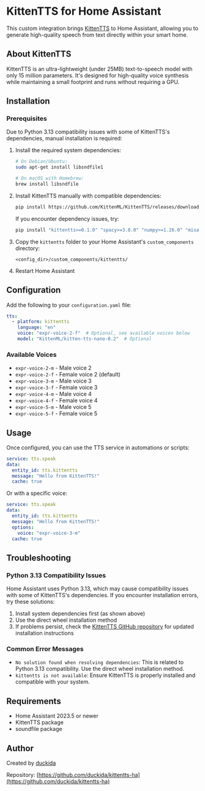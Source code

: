 # KittenTTS for Home Assistant

This custom integration brings [KittenTTS](https://github.com/KittenML/KittenTTS) to Home Assistant, allowing you to generate high-quality speech from text directly within your smart home.

## About KittenTTS

KittenTTS is an ultra-lightweight (under 25MB) text-to-speech model with only 15 million parameters. It's designed for high-quality voice synthesis while maintaining a small footprint and runs without requiring a GPU.

## Installation

### Prerequisites

Due to Python 3.13 compatibility issues with some of KittenTTS's dependencies, manual installation is required:

1. Install the required system dependencies:
   ```bash
   # On Debian/Ubuntu:
   sudo apt-get install libsndfile1
   
   # On macOS with Homebrew:
   brew install libsndfile
   ```

2. Install KittenTTS manually with compatible dependencies:
   ```bash
   pip install https://github.com/KittenML/KittenTTS/releases/download/0.1/kittentts-0.1.0-py3-none-any.whl
   ```
   
   If you encounter dependency issues, try:
   ```bash
   pip install "kittentts>=0.1.0" "spacy>=3.8.0" "numpy>=1.26.0" "misaki>=0.7.4" "phonemizer>=3.2.0"
   ```

3. Copy the `kittentts` folder to your Home Assistant's `custom_components` directory:
   ```
   <config_dir>/custom_components/kittentts/
   ```

4. Restart Home Assistant

## Configuration

Add the following to your `configuration.yaml` file:

```yaml
tts:
  - platform: kittentts
    language: "en"
    voice: "expr-voice-2-f"  # Optional, see available voices below
    model: "KittenML/kitten-tts-nano-0.2"  # Optional
```

### Available Voices

- `expr-voice-2-m` - Male voice 2
- `expr-voice-2-f` - Female voice 2 (default)
- `expr-voice-3-m` - Male voice 3
- `expr-voice-3-f` - Female voice 3
- `expr-voice-4-m` - Male voice 4
- `expr-voice-4-f` - Female voice 4
- `expr-voice-5-m` - Male voice 5
- `expr-voice-5-f` - Female voice 5

## Usage

Once configured, you can use the TTS service in automations or scripts:

```yaml
service: tts.speak
data:
  entity_id: tts.kittentts
  message: "Hello from KittenTTS!"
  cache: true
```

Or with a specific voice:

```yaml
service: tts.speak
data:
  entity_id: tts.kittentts
  message: "Hello from KittenTTS!"
  options:
    voice: "expr-voice-3-m"
  cache: true
```

## Troubleshooting

### Python 3.13 Compatibility Issues

Home Assistant uses Python 3.13, which may cause compatibility issues with some of KittenTTS's dependencies. If you encounter installation errors, try these solutions:

1. Install system dependencies first (as shown above)
2. Use the direct wheel installation method
3. If problems persist, check the [KittenTTS GitHub repository](https://github.com/KittenML/KittenTTS) for updated installation instructions

### Common Error Messages

- `No solution found when resolving dependencies`: This is related to Python 3.13 compatibility. Use the direct wheel installation method.
- `kittentts is not available`: Ensure KittenTTS is properly installed and compatible with your system.

## Requirements

- Home Assistant 2023.5 or newer
- KittenTTS package
- soundfile package

## Author

Created by [duckida](https://github.com/duckida)

Repository: [https://github.com/duckida/kittentts-ha](https://github.com/duckida/kittentts-ha)